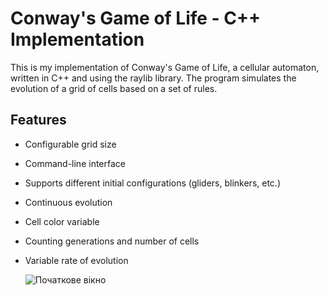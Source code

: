 # Conway's Game of Life - C++ Implementation

This is my implementation of Conway's Game of Life, a cellular automaton, written in C++ and using the raylib library. The program simulates the evolution of a grid of cells based on a set of rules.

## Features
- Configurable grid size
- Command-line interface
- Supports different initial configurations (gliders, blinkers, etc.)
- Continuous evolution
- Сell color variable
- Сounting generations and number of cells
- Variable rate of evolution

  
  ![Початкове вікно](https://github.com/user-attachments/assets/0971bcf6-1278-4993-a219-c092001d8475)

